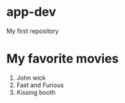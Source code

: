 # app-dev
My first repository
# My favorite movies
1. John wick
2. Fast and Furious
3. Kissing booth
